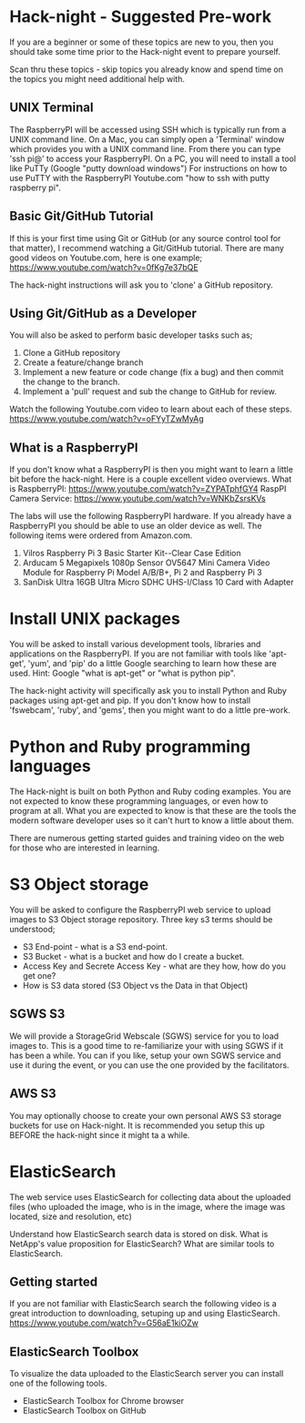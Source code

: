 # Hack-night - Suggested Pre-work

If you are a beginner or some of these topics are new to you, then you should take some time prior to the Hack-night event to prepare yourself.

Scan thru these topics - skip topics you already know and spend time on the topics you might need additional help with.

## UNIX Terminal
The RaspberryPI will be accessed using SSH which is typically run from a UNIX command line.  On a Mac, you can simply open a 'Terminal' window which provides you with a UNIX command line.  From there you can type 'ssh pi@<ip address>' to access your RaspberryPI.
On a PC, you will need to install a tool like PuTTy (Google "putty download windows")
For instructions on how to use PuTTY with the RaspberryPI Youtube.com "how to ssh with putty raspberry pi".

## Basic Git/GitHub Tutorial
If this is your first time using Git or GitHub (or any source control tool for that matter), I recommend watching a Git/GitHub tutorial.  There are many good videos on Youtube.com, here is one example; https://www.youtube.com/watch?v=0fKg7e37bQE

The hack-night instructions will ask you to 'clone' a GitHub repository.  

## Using Git/GitHub as a Developer
You will also be asked to perform basic developer tasks such as;

1. Clone a GitHub repository
2. Create a feature/change branch
3. Implement a new feature or code change (fix a bug) and then commit the change to the branch.
4. Implement a 'pull' request and sub the change to GitHub for review.

Watch the following Youtube.com video to learn about each of these steps. https://www.youtube.com/watch?v=oFYyTZwMyAg


## What is a RaspberryPI
If you don't know what a RaspberryPI is then you might want to learn a little bit before the hack-night.  Here is a couple excellent video overviews.
What is RaspberryPI: https://www.youtube.com/watch?v=ZYPATphfGY4
RaspPI Camera Service: https://www.youtube.com/watch?v=WNKbZsrsKVs

The labs will use the following RaspberryPI hardware. If you already have a RaspberryPI you should be able to use an older device as well.  The following items were ordered from Amazon.com.

1. Vilros Raspberry Pi 3 Basic Starter Kit--Clear Case Edition
2. Arducam 5 Megapixels 1080p Sensor OV5647 Mini Camera Video Module for Raspberry Pi Model A/B/B+, Pi 2 and Raspberry Pi 3
3. SanDisk Ultra 16GB Ultra Micro SDHC UHS-I/Class 10 Card with Adapter 

# Install UNIX packages
You will be asked to install various development tools, libraries and applications on the RaspberryPI.  If you are not familiar with tools like 'apt-get', 'yum', and 'pip' do a little Google searching to learn how these are used.  Hint: Google "what is apt-get" or "what is python pip".

The hack-night activity will specifically ask you to install Python and Ruby packages using apt-get and pip.  If you don't know how to install 'fswebcam', 'ruby', and 'gems', then you might want to do a little pre-work.  

# Python and Ruby programming languages
The Hack-night is built on both Python and Ruby coding examples.  You are not expected to know these programming languages, or even how to program at all.  What you are expected to know is that these are the tools the modern software developer uses so it can't hurt to know a little about them.

There are numerous getting started guides and training video on the web for those who are interested in learning.  

# S3 Object storage
You will be asked to configure the RaspberryPI web service to upload images to S3 Object storage repository.  Three key s3 terms should be understood;
* S3 End-point - what is a S3 end-point.
* S3 Bucket - what is a bucket and how do I create a bucket.
* Access Key and Secrete Access Key - what are they how, how do you get one?
* How is S3 data stored (S3 Object vs the Data in that Object)


## SGWS S3
We will provide a StorageGrid Webscale (SGWS) service for you to load images to.  This is a good time to re-familiarize your with using SGWS if it has been a while.  You can if you like, setup your own SGWS service and use it during the event, or you can use the one provided by the facilitators.

## AWS S3
You may optionally choose to create your own personal AWS S3 storage buckets for use on Hack-night.  It is recommended you setup this up BEFORE the hack-night since it might ta a while.  

# ElasticSearch
The web service uses ElasticSearch for collecting data about the uploaded files (who uploaded the image, who is in the image, where the image was located, size and resolution, etc)   

Understand how ElasticSearch search data is stored on disk.  What is NetApp's value proposition for ElasticSearch?  What are similar tools to ElasticSearch.

## Getting started
If you are not familiar with ElasticSearch search the following video is a great introduction to downloading, setuping up and using ElasticSearch.  https://www.youtube.com/watch?v=G56aE1kiOZw

## ElasticSearch Toolbox
To visualize the data uploaded to the ElasticSearch server you can install one of the following tools.  
* ElasticSearch Toolbox for Chrome browser
* ElasticSearch Toolbox on GitHub
